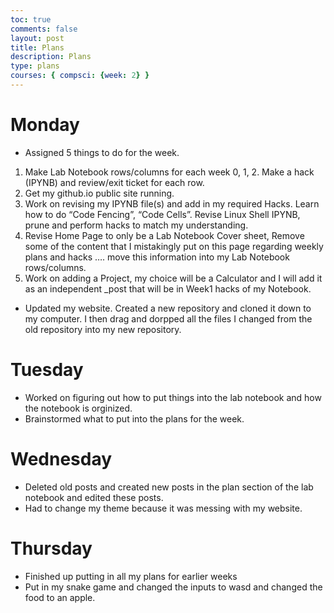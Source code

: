 ```yaml
---
toc: true
comments: false
layout: post
title: Plans
description: Plans
type: plans
courses: { compsci: {week: 2} }
---
```


# Monday

- Assigned 5 things to do for the week.
1. Make Lab Notebook rows/columns for each week 0, 1, 2.  Make a hack (IPYNB) and review/exit ticket for each row.
2. Get  my github.io public site running.
3. Work on revising my IPYNB file(s) and add in my required Hacks.  Learn how to do  “Code Fencing”, “Code Cells”.  Revise  Linux Shell  IPYNB, prune and perform hacks to match my understanding.
4. Revise Home Page to only be a Lab Notebook Cover sheet,  Remove some of the content that I mistakingly put on this page regarding weekly plans and hacks …. move this information into my Lab Notebook rows/columns.
5. Work on adding a Project, my choice will be a Calculator and I will add it as an independent _post that will be in Week1 hacks of my Notebook.
- Updated my website. Created a new repository and cloned it down to my computer. I then drag and dorpped all the files I changed from the old repository into my new repository.

# Tuesday

- Worked on figuring out how to put things into the lab notebook and how the notebook is orginized.
- Brainstormed what to put into the plans for the week.

# Wednesday

- Deleted old posts and created new posts in the plan section of the lab notebook and edited these posts.
- Had to change my theme because it was messing with my website.

# Thursday

- Finished up putting in all my plans for earlier weeks
- Put in my snake game and changed the inputs to wasd and changed the food to an apple.